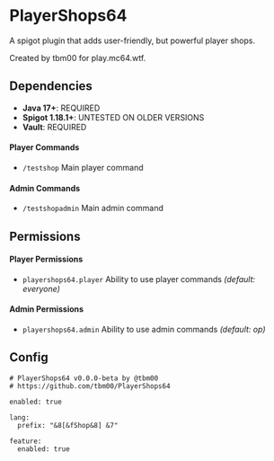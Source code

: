 # PlayerShops64
A spigot plugin that adds user-friendly, but powerful player shops.

Created by tbm00 for play.mc64.wtf.


## Dependencies
- **Java 17+**: REQUIRED
- **Spigot 1.18.1+**: UNTESTED ON OLDER VERSIONS
- **Vault**: REQUIRED

#### Player Commands
- `/testshop` Main player command

#### Admin Commands
- `/testshopadmin` Main admin command

## Permissions
#### Player Permissions
- `playershops64.player` Ability to use player commands *(default: everyone)*

#### Admin Permissions
- `playershops64.admin` Ability to use admin commands *(default: op)*


## Config
```
# PlayerShops64 v0.0.0-beta by @tbm00
# https://github.com/tbm00/PlayerShops64

enabled: true

lang:
  prefix: "&8[&fShop&8] &7"

feature:
  enabled: true
```